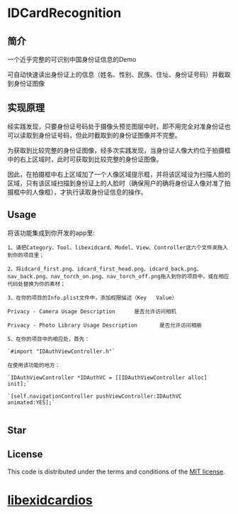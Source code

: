 # IDCardRecognition


## 简介
一个近乎完整的可识别中国身份证信息的Demo

可自动快速读出身份证上的信息（姓名、性别、民族、住址、身份证号码）并截取到身份证图像

## 实现原理
经实践发现，只要身份证号码处于摄像头预览图层中时，即不用完全对准身份证也可以读取到身份证号码，但此时截取到的身份证图像并不完整。

为获取到比较完整的身份证图像，经多次实践发现，当身份证人像大约位于拍摄框中的右上区域时，此时可获取到比较完整的身份证图像。

因此，在拍摄框中右上区域加了一个人像区域提示框，并将该区域设为扫描人脸的区域，只有该区域扫描到身份证上的人脸时（确保用户的确将身份证人像对准了拍摄框中的人像框），才执行读取身份证信息的操作。
## Usage
将该功能集成到你开发的app里:

```
1、请把Category、Tool、libexidcard、Model、View、Controller这六个文件夹拖入到你的项目里；

2、将idcard_first.png、idcard_first_head.png、idcard_back.png、nav_back.png、nav_torch_on.png、nav_torch_off.png拖入到你的项目中，或在相应代码处替换为你的素材；

3、在你的项目的Info.plist文件中，添加权限描述（Key   Value）

Privacy - Camera Usage Description      是否允许访问相机

Privacy - Photo Library Usage Description       是否允许访问相册

5、在你的项目中的相应处，首先：

`#import "IDAuthViewController.h"`

在使用该功能的地方：

`IDAuthViewController *IDAuthVC = [[IDAuthViewController alloc] init];`

`[self.navigationController pushViewController:IDAuthVC animated:YES];`
 
```

## Star


## License

This code is distributed under the terms and conditions of the [MIT license](LICENSE). 

# [libexidcardios](https://kunnan.blog.csdn.net/)
